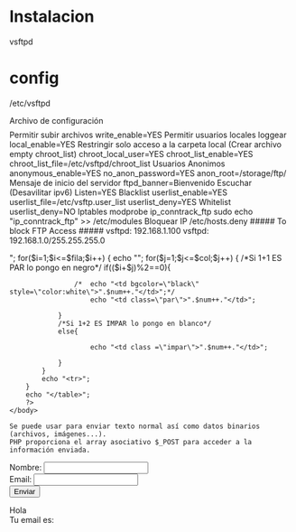 # Instalacion
vsftpd

# config
/etc/vsftpd

$$$$ Archivo de configuración $$$$
Permitir subir archivos
	write_enable=YES
Permitir usuarios locales loggear
	local_enable=YES
Restringir solo acceso a la carpeta local (Crear archivo empty chroot_list)
	chroot_local_user=YES
	chroot_list_enable=YES
	chroot_list_file=/etc/vsftpd/chroot_list
Usuarios Anonimos
	anonymous_enable=YES
	no_anon_password=YES
	anon_root=/storage/ftp/
Mensaje de inicio del servidor
	ftpd_banner=Bienvenido
Escuchar (Desavilitar ipv6)
	Listen=YES
Blacklist
	userlist_enable=YES
	userlist_file=/etc/vsftp.user_list
	userlist_deny=YES
Whitelist
	userlist_deny=NO
Iptables
	modprobe ip_conntrack_ftp 
	sudo echo "ip_conntrack_ftp" >> /etc/modules
Bloquear IP
	/etc/hosts.deny 
	##### To block FTP Access #####
	vsftpd: 192.168.1.100
	vsftpd: 192.168.1.0/255.255.255.0




<html>
	<head>	
	</head>
	<body>
		<style type ="text/css">
			table { border: solid 2px black;}
			td.par {
				background-color: black;
				color:white;
			}
		</style>
		<?php
		$col=16;
		$fila=8;
		$num=1;
		echo "<table>";
		for($i=1;$i<=$fila;$i++)
		{
			echo "<tr >";
			for($j=1;$j<=$col;$j++)
			{
				/*Si 1+1 ES PAR lo pongo en negro*/
				if(($i+$j)%2==0){
					
					/*	echo "<td bgcolor=\"black\" style=\"color:white\">".$num++."</td>";*/
						echo "<td class=\"par\">".$num++."</td>";
					
				}
				/*Si 1+2 ES IMPAR lo pongo en blanco*/
				else{
					
						echo "<td class =\"impar\">".$num++."</td>";
			
				}
			}
			echo "<tr>";
		}
		echo "</table>";
		?>
	</body>
</html> 




    Se puede usar para enviar texto normal así como datos binarios (archivos, imágenes...).
    PHP proporciona el array asociativo $_POST para acceder a la información enviada.

<html>
<body>
<form action="formpost.php" method="post">
    Nombre: <input type="text" name="nombre"><br>
    Email: <input type="text" name="email"><br>
    <input type="submit" value="Enviar">
</form>
Hola <?php isset($_POST["nombre"]) ? print $_POST["nombre"] : ""; ?><br>
Tu email es: <?php isset($_POST["email"]) ? print $_POST["email"] : ""; ?>
</body>
</html>

